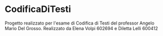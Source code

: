 # CodificaDiTesti
Progetto realizzato per l'esame di Codifica di Testi del professor Angelo Mario Del Grosso.
Realizzato da Elena Volpi 602694 e Diletta Lelli 600412
